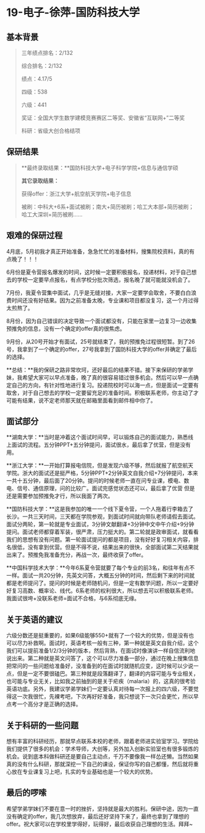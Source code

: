 # 19-电子-徐萍-国防科技大学

## 基本背景

> 三年绩点排名：2/132
>
> 综合排名：2/132
>
> 绩点：4.17/5
>
> 四级：538
>
> 六级：441
>
> 奖证：全国大学生数学建模竞赛赛区二等奖、安徽省“互联网+”二等奖
>
> 科研：省级大创合格结项

 

## 保研结果

> **最终录取结果：**国防科技大学+电子科学学院+信息与通信学硕
>
> **其它录取结果：**
>
> 获得offer：浙江大学+航空航天学院+电子信息
>
> 被刷：中科大+6系+面试被刷；南大+简历被刷；哈工大本部+简历被刷；哈工大深圳+简历被刷……

 

## 艰难的保研过程

4月底，5月初我才真正开始准备，急急忙忙的准备材料，搜集院校资料，真的有点晚了！！！

6月份是夏令营报名爆发的时间，这时候一定要积极报名，投递材料，对于自己想去的学校一定要早点报名，有点学校分批次筛选，报名晚了就可能就没机会了。

7月份，我夏令营集中面试，几乎是无缝对接，大家一定要学会取舍，不要白白浪费时间还没有好结果。因为之前准备太晚，专业课和项目都没复习，这一个月过得太煎熬了。

8月份，因为自己错误的决定导致一个面试都没有，只能在家里一边复习一边收集预推免的信息，没有一个确定的offer真的很焦虑。

9月份，从20号开始才有面试，25号就结束了，我的预推免过程很短暂。到了26号，我拿到了一个确定的offer，27号我拿到了国防科技大学的offer并确定了最后的选择。

**总结：**我的保研之路非常坎坷，还好最后的结果不错。接下来保研的学弟学妹，我希望大家可以早点准备，晚了真的很容易错过很多机会。然后可以早一点确定自己的方向，有针对性地进行复习。投递院校时可以海一点，但是面试一定要有取舍，对于自己想去的学校一定要留充足的准备时间。积极联系老师，你主动了才可能有结果，说不定老师那天就在邮箱里面看到邮件相中你了。



## 面试部分

**湖南大学：**当时是冲着这个面试时间早，可以锻炼自己的面试能力，熟悉线上面试的流程。五分钟PPT+五分钟提问，面试很水，最后拿了优营，但是没有用。

**浙江大学：**一开始打算报电信院，但是发现六级不够，然后就报了航空航天学院。浙大的面试还是挺严格，5分钟PPT+2分钟英文自我介绍+7分钟提问，本来一共十五分钟，最后面了20分钟。提问的时候老师一直在问专业课，模电、数电、信号、通信原理，问的比较广。面试完感觉状态还可以，最后拿了优营 但是还是需要参加预推免才行，所以我面了两次。

**国防科技大学：**这是我参加的唯一一个线下夏令营，一个人拖着行李箱去了长沙。一共三天时间，三天都在学院参观，到面试时间就向带队老师请假去面试。面试分两轮，第一轮就是专业面试，3分钟文献翻译+3分钟中文中午介绍+9分钟提问。面试老师都穿着军装，很严肃，压力挺大的。第二轮就是政审面试，就看看我们的思想有没有问题。第一轮面试提问的都是项目，没有好好复习相关内容，排名很低，没有拿到优营。但是不得不说，结果出来的很快，全部面试第二天结果就出来了。预推免我准备充分，再战一次，最终收获了offer。

**中国科学技术大学：**今年6系夏令营就要了每个专业的前3名，和往年有点不一样。面试一共20分钟，先英文问答，大概五分钟的时间，然后剩下来的时间就都是老师提问了。提问的时候是老师随机问，但是一定有数学问题，所以一定要好好复习高数、概率论、线代。6系老师的权利很大，所以想去可以积极联系老师。我面试很垮+没联系老师=面试不合格，与6系彻底无缘。

 

## 关于英语的建议

六级分数还是挺重要的，如果6级能够550+就有了一个较大的优势，但是没有也可以尽力补救啊。面试时，英语考核一般有三种，第一种就是英文自我介绍，这个我们可以提前准备1/2/3分钟的版本，然后背熟，在面试时像演讲一样自信流利地说出来。第二种就是英文问答了，这个可以尽力准备一部分，通过在晚上搜集信息把常问的一些问题给准备好，没准备到的在面试时就随机应变，这时候可以少说一点，但是一定不要很磕巴。第三种就是段落翻译了，翻译的内容可能与专业相关，也可能与专业无关，比如我之前抽到的是关于疟疾（malaria）的，这真的很考验英语功底。另外，我建议学弟学妹们一定要认真对待每一次报上的四六级，不要觉得这一次我很忙，先裸考吧，下次再好好准备，我只想说下一次只会更忙，所以早点考一个高分才是正确的选择。

 

## 关于科研的一些问题

想有丰富的科研经历，那就早点联系本校的老师，跟着老师进实验室学习。学院给我们提供了很多的机会：学术导师，大创等，另外加入创新实验室也有很多锻炼的机会。说到底本科做科研还是要自己主动点，千万不要像我一样怂还懒。当然如果真的没有什么科研，那就深挖一下自己的课设，保证你写的自己都懂，然后就将重心放在专业课复习上吧，扎实的专业基础也是一个较大的优势。

 

## 最后的啰嗦

希望学弟学妹们不要在意一时的挫折，坚持就是最大的胜利。保研中途，因为一直没有确定的offer，我几次想放弃，最后还好坚持下来了，最终也拿到了理想的offer。祝大家可以在学校里学得好，玩得好，最后收获自己理想的生活。拜拜~